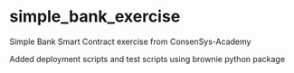 # simple_bank_exercise
Simple Bank  Smart Contract exercise from ConsenSys-Academy

Added deployment scripts and test scripts using brownie python package
